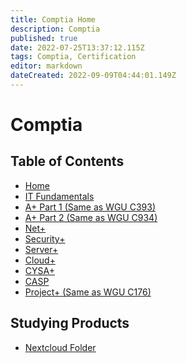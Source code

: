 ```yaml
---
title: Comptia Home
description: Comptia
published: true
date: 2022-07-25T13:37:12.115Z
tags: Comptia, Certification
editor: markdown
dateCreated: 2022-09-09T04:44:01.149Z
---
```

# Comptia

## Table of Contents

- [Home]()
- [IT Fundamentals]()
- [A+ Part 1 (Same as WGU C393)](https://wiki.commsnet.org/en/WGU/C393)
- [A+ Part 2 (Same as WGU C934)](https://wiki.commsnet.org/en/WGU/C394)
- [Net+]()
- [Security+]()
- [Server+]()
- [Cloud+](https://wiki.commsnet.org/en/Certifications/comptia/Cloudplus)
- [CYSA+]()
- [CASP]()
- [Project+ (Same as WGU C176)](https://wiki.commsnet.org/en/WGU/C176)


## Studying Products
- [Nextcloud Folder](https://nextcloud.commsnet.org/index.php/s/4an9cgM4mX38mzF)
